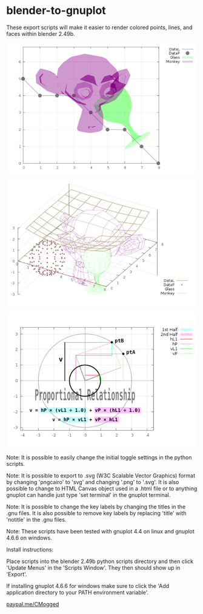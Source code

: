 # blender-to-gnuplot
These export scripts will make it easier to render colored points, lines, and faces within blender 2.49b.

![blender_gnuplot](https://github.com/lowlevel86/blender-to-gnuplot/blob/master/blender_to_gnuplot_1.png "gnuplot2d_export.py example")

![blender_gnuplot](https://github.com/lowlevel86/blender-to-gnuplot/blob/master/blender_to_gnuplot_2.png "gnuplot3d_export.py example")

![blender_gnuplot](https://github.com/lowlevel86/blender-to-gnuplot/blob/master/blender_to_gnuplot_3.png "another example")

Note: It is possible to easily change the initial toggle settings in the python scripts.

Note: It is possible to export to .svg (W3C Scalable Vector Graphics) format by changing 'pngcairo' to 'svg' and changing '.png' to '.svg'. It is also possible to change to HTML Canvas object used in a .html file or to anything gnuplot can handle just type 'set terminal' in the gnuplot terminal.

Note: It is possible to change the key labels by changing the titles in the .gnu files. It is also possible to remove key labels by replacing 'title' with 'notitle' in the .gnu files.

Note: These scripts have been tested with gnuplot 4.4 on linux and gnuplot 4.6.6 on windows.

Install instructions:

Place scripts into the blender 2.49b python scripts directory and then click 'Update Menus' in the 'Scripts Window'. They then should show up in 'Export'.

If installing gnuplot 4.6.6 for windows make sure to click the 'Add application directory to your PATH environment variable'.

[paypal.me/CMogged](https://www.paypal.me/CMogged)
